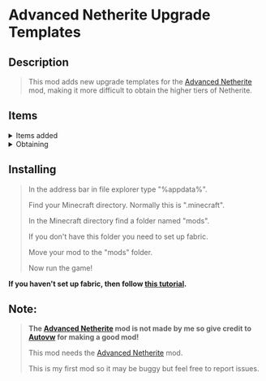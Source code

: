 # Advanced Netherite Upgrade Templates
## Description
> This mod adds new upgrade templates for the [Advanced Netherite](https://modrinth.com/mod/advanced-netherite) mod, making it more difficult to obtain the higher tiers of Netherite.
## Items
<details>
<summary>Items added</summary>

Netherrack Rock

Gilded Blackstone Rock

Clump of Gilded Blackstone Rocks
 
Smelted Template Base

Template Base

Netherite-Iron Upgrade Template
 
Netherite-Gold Upgrade Template

Netherite-Emerald Upgrade Template

Netherite-Diamond Upgrade Template

</details>


<details>
<summary>Obtaining</summary>

### Netherrack Rock:
 
>Crafting: 1 Netherrack = 9 Netherrack Rocks

### Gilded Blackstone Rock

>Crafting: 1 Gilded Blackstone = 9 Gilded Blackstone Rock

### Clump of Gilded Blackstone Rocks
 
>Crafting: 6 Gilded Blackstone Rocks = 1 Clump of Gilded Blackstone Rocks

### Smelted Template Base

>Blasting: 1 Clump of Gilded Blackstone Rocks = 1 Smelted Template Base

### Template Base

>Crafting: 1 Smelted Template Base = 1 Template Base

### Netherite-Iron Upgrade Template

>Spawning: 75% Chance in BASTION_TREASURE loot table (Same chest as the one with 100% chance of netherite upgrade spawn)
>
>Duplicating: 1 Netherite-Iron Upgrade Template + 1 Iron Ingot + 1 Template Base = 2 Netherite-Iron Upgrade Template

### Netherite-Gold Upgrade Template

>Spawning: 50% Chance in BASTION_TREASURE loot table (Same chest as the one with 100% chance of netherite upgrade spawn)
>
>Duplicating: 1 Netherite-Gold Upgrade Template + 1 Gold Ingot + 1 Template Base = 2 Netherite-Gold Upgrade Template

### Netherite-Emerald Upgrade Template

>Spawning: 25% Chance in BASTION_TREASURE loot table (Same chest as the one with 100% chance of netherite upgrade spawn)
>
>Duplicating: 1 Netherite-Emerald Upgrade Template + 1 Emerald + 1 Template Base = 2 Netherite-Emerald Upgrade Template

### Netherite-Diamond Upgrade Template

>Spawning: 12.5% Chance in BASTION_TREASURE loot table (Same chest as the one with 100% chance of netherite upgrade spawn)
>
>Duplicating: 1 Netherite-Diamond Upgrade Template + 1 Diamond + 1 Template Base = 2 Netherite-Diamond Upgrade Template

</details>

## Installing
> In the address bar in file explorer type "%appdata%".
> 
> Find your Minecraft directory. Normally this is ".minecraft".
> 
> In the Minecraft directory find a folder named "mods".
> 
> If you don't have this folder you need to set up fabric.
> 
> Move your mod to the "mods" folder.
> 
> Now run the game!
> 
**If you haven't set up fabric, then follow [this tutorial](https://wiki.fabricmc.net/install).**


## Note:
>  **The [Advanced Netherite](https://modrinth.com/mod/advanced-netherite) mod is not made by me so give credit to [Autovw](https://modrinth.com/user/Autovw) for making a good mod!** 
> 
> This mod needs the [Advanced Netherite](https://modrinth.com/mod/advanced-netherite) mod.
> 
> This is my first mod so it may be buggy but feel free to report issues.
